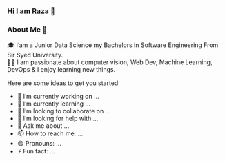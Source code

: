 ### Hi I am Raza 👋


### About Me 🚀
🎓 I’am a Junior Data Science my Bachelors in Software Engineering From Sir Syed University. </br>
👨‍💻  I am passionate about computer vision, Web Dev, Machine Learning, DevOps & I enjoy learning new things. </br>

Here are some ideas to get you started:

- 🔭 I’m currently working on ...
- 🌱 I’m currently learning ...
- 👯 I’m looking to collaborate on ...
- 🤔 I’m looking for help with ...
- 💬 Ask me about ...
- 📫 How to reach me: ...
- 😄 Pronouns: ...
- ⚡ Fun fact: ...


